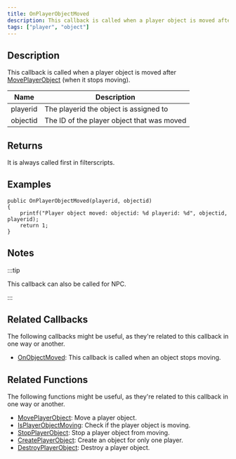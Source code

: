 ```yaml
---
title: OnPlayerObjectMoved
description: This callback is called when a player object is moved after MovePlayerObject (when it stops moving).
tags: ["player", "object"]
---
```


## Description

This callback is called when a player object is moved after [MovePlayerObject](../functions/MovePlayerObject) (when it stops moving).

| Name     | Description                                |
| -------- | ------------------------------------------ |
| playerid | The playerid the object is assigned to     |
| objectid | The ID of the player object that was moved |

## Returns

It is always called first in filterscripts.

## Examples

```pawn
public OnPlayerObjectMoved(playerid, objectid)
{
    printf("Player object moved: objectid: %d playerid: %d", objectid, playerid);
    return 1;
}
```

## Notes

:::tip

This callback can also be called for NPC.

:::

## Related Callbacks

The following callbacks might be useful, as they're related to this callback in one way or another. 

- [OnObjectMoved](OnObjectMoved): This callback is called when an object stops moving.


## Related Functions

The following functions might be useful, as they're related to this callback in one way or another. 

- [MovePlayerObject](../functions/MovePlayerObject): Move a player object.
- [IsPlayerObjectMoving](../functions/IsPlayerObjectMoving): Check if the player object is moving.
- [StopPlayerObject](../functions/StopPlayerObject): Stop a player object from moving.
- [CreatePlayerObject](../functions/CreatePlayerObject): Create an object for only one player.
- [DestroyPlayerObject](../functions/DestroyPlayerObject): Destroy a player object.
